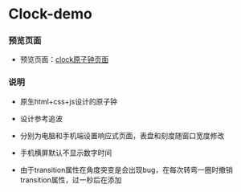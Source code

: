 # Clock-demo

### 预览页面

- 预览页面：[clock原子钟页面](https://tinyfatboy.github.io/Clock-demo/index.html)

### 说明

- 原生html+css+js设计的原子钟

- 设计参考追波

- 分别为电脑和手机端设置响应式页面，表盘和刻度随窗口宽度修改

- 手机横屏默认不显示数字时间

- 由于transition属性在角度突变是会出现bug，在每次转弯一圈时撤销transition属性，过一秒后在添加